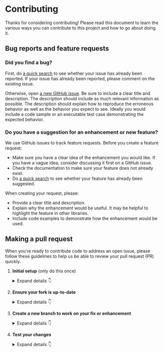# Contributing

Thanks for considering contributing! Please read this document to learn the various ways you can contribute to this project and how to go about doing it.

## Bug reports and feature requests

### Did you find a bug?

First, do [a quick search](https://github.com/comorment/ldsc/issues) to see whether your issue has already been reported.
If your issue has already been reported, please comment on the existing issue.

Otherwise, open [a new GitHub issue](https://github.com/comorment/ldsc/issues).  Be sure to include a clear title
and description.  The description should include as much relevant information as possible.  The description should
explain how to reproduce the erroneous behavior as well as the behavior you expect to see.  Ideally you would include a
code sample or an executable test case demonstrating the expected behavior.

### Do you have a suggestion for an enhancement or new feature?

We use GitHub issues to track feature requests. Before you create a feature request:

* Make sure you have a clear idea of the enhancement you would like. If you have a vague idea, consider discussing
it first on a GitHub issue.
* Check the documentation to make sure your feature does not already exist.
* Do [a quick search](https://github.com/comorment/ldsc/issues) to see whether your feature has already been suggested.

When creating your request, please:

* Provide a clear title and description.
* Explain why the enhancement would be useful. It may be helpful to highlight the feature in other libraries.
* Include code examples to demonstrate how the enhancement would be used.

## Making a pull request

When you're ready to contribute code to address an open issue, please follow these guidelines to help us be able to review your pull request (PR) quickly.

1. **Initial setup** (only do this once)

    <details><summary>Expand details 👇</summary><br/>

    If you haven't already done so, please [fork](https://help.github.com/en/enterprise/2.13/user/articles/fork-a-repo) this repository on GitHub.

    Then clone your fork locally with

        git clone https://github.com/USERNAME/ldsc.git

    or

        git clone git@github.com:USERNAME/ldsc.git

    At this point the local clone of your fork only knows that it came from *your* repo, github.com/USERNAME/ldsc.git, but doesn't know anything the *main* repo, [https://github.com/comorment/ldsc.git](https://github.com/comorment/ldsc). You can see this by running

        git remote -v

    which will output something like this:

        origin https://github.com/USERNAME/ldsc.git (fetch)
        origin https://github.com/USERNAME/ldsc.git (push)

    This means that your local clone can only track changes from your fork, but not from the main repo, and so you won't be able to keep your fork up-to-date with the main repo over time. Therefore you'll need to add another "remote" to your clone that points to [https://github.com/comorment/ldsc.git](https://github.com/comorment/ldsc). To do this, run the following:

        git remote add upstream https://github.com/comorment/ldsc.git

    Now if you do `git remote -v` again, you'll see

        origin https://github.com/USERNAME/ldsc.git (fetch)
        origin https://github.com/USERNAME/ldsc.git (push)
        upstream https://github.com/comorment/ldsc.git (fetch)
        upstream https://github.com/comorment/ldsc.git (push)

2. **Ensure your fork is up-to-date**

    <details><summary>Expand details 👇</summary><br/>

    Once you've added an "upstream" remote pointing to [https://github.com/comorment/ldsc.git](https://github.com/comorment/ldsc), keeping your fork up-to-date is easy:

        git checkout main  # if not already on main
        git pull --rebase upstream main
        git push

    </details>

3. **Create a new branch to work on your fix or enhancement**

    <details><summary>Expand details 👇</summary><br/>

    Committing directly to the main branch of your fork is not recommended. It will be easier to keep your fork clean if you work on a separate branch for each contribution you intend to make.

    You can create a new branch with

        # replace BRANCH with whatever name you want to give it
        git checkout -b BRANCH
        git push -u origin BRANCH

    </details>

4. **Test your changes**

    <details><summary>Expand details 👇</summary><br/>

    Our continuous integration (CI) testing runs [a number of checks](https://github.com/comorment/ldsc/actions) for each pull request on [GitHub Actions](https://github.com/features/actions).
    You can run most of these tests locally, which is something you should do *before* opening a PR to help speed up the review process and make it easier for us.

    And finally, please update the [CHANGELOG](https://github.com/comorment/ldsc/blob/main/CHANGELOG.md) with notes on your contribution in the "Unreleased" section at the top.

    After all of the above checks have passed, you can now open [a new GitHub pull request](https://github.com/comorment/ldsc/pulls).
    Make sure you have a clear description of the problem and the solution, and include a link to relevant issues.

    We look forward to reviewing your PR!

    </details>
